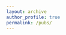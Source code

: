 ```yaml
---
layout: archive
author_profile: true
permalink: /pubs/
---
```


<script src="https://bibbase.org/show?bib=https%3A%2F%2Fapi.zotero.org%2Fusers%2F5306497%2Fcollections%2FHVCYR6QM%2Fitems%3Fkey%3DkLj9Y2QS4wKQwtHaxdrbIgOf%26format%3Dbibtex%26limit%3D100&theme=side&jsonp=1"></script> 
